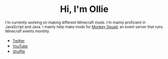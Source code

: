 <h1 align="center">Hi, I'm Ollie</h1>

<p><small>I'm currently working on making different Minecraft mods. I'm mainly proficient in JavaScript and Java. I mainly help make mods for <a href="https://discord.gg/V9DvXzCSRJ">Monkey Squad</a>, an event server that runs Minecraft events monthly.</small></p>

- <small><a href="https://twitter.com/olliecay_">Twitter</a></small>
- <small><a href="https://www.youtube.com/@olliecay">YouTube</a></small>
- <small><a href="https://shufflebot.lol">Shuffle</a></small>

